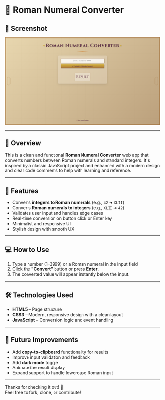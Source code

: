 # 🔢 Roman Numeral Converter

## 📸 Screenshot  
![Screenshot](RomanNumeralConverter.png)
  
---

## 📘 Overview  
This is a clean and functional **Roman Numeral Converter** web app that converts numbers between Roman numerals and standard integers. It's inspired by a classic JavaScript project and enhanced with a modern design and clear code comments to help with learning and reference.

---

## 🚀 Features  
- Converts **integers to Roman numerals** (e.g., `42` ➜ `XLII`)  
- Converts **Roman numerals to integers** (e.g., `XLII` ➜ `42`)  
- Validates user input and handles edge cases  
- Real-time conversion on button click or Enter key  
- Minimalist and responsive UI  
- Stylish design with smooth UX  

---

## 💻 How to Use  
1. Type a number (1–3999) or a Roman numeral in the input field.  
2. Click the **"Convert"** button or press **Enter**.  
3. The converted value will appear instantly below the input.  

---

## 🛠️ Technologies Used  
- **HTML5** – Page structure  
- **CSS3** – Modern, responsive design with a clean layout  
- **JavaScript** – Conversion logic and event handling  

---

## 📝 Future Improvements  
- Add **copy-to-clipboard** functionality for results  
- Improve input validation and feedback  
- Add **dark mode** toggle  
- Animate the result display  
- Expand support to handle lowercase Roman input  

---

Thanks for checking it out! 🎉  
Feel free to fork, clone, or contribute!
